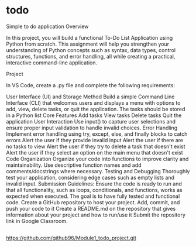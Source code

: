 # todo
Simple to do application
Overview

In this project, you will build a functional To-Do List Application using Python from scratch. This assignment will help you strengthen your understanding of Python concepts such as syntax, data types, control structures, functions, and error handling, all while creating a practical, interactive command-line application.

Project

In VS Code, create a .py file and complete the following requirements:

User Interface (UI) and Storage Method
Build a simple Command Line Interface (CLI) that welcomes users and displays a menu with options to add, view, delete tasks, or quit the application.
The tasks should be stored in a Python list
Core Features
Add tasks
View tasks
Delete tasks
Quit the application
User Interaction
Use input() to capture user selections and ensure proper input validation to handle invalid choices.
Error Handling
Implement error handling using try, except, else, and finally blocks to catch errors
Alert the user if they provide invalid input
Alert the user if there are no tasks to view
Alert the user if they try to delete a task that doesn't exist
Alert the user if they select an option on the main menu that doesn't exist
Code Organization
Organize your code into functions to improve clarity and maintainability. 
Use descriptive function names and add comments/docstrings where necessary.
Testing and Debugging
Thoroughly test your application, considering edge cases such as empty lists and invalid input.
Submission Guidelines:
Ensure the code is ready to run and that all functionality, such as loops, conditionals, and functions, works as expected when executed. The goal is to have fully tested and functional code.
Create a GitHub repository to host your project. Add, commit, and push your code to it
Create a README.md on the repository that gives information about your project and how to run/use it
Submit the repository link in Google Classroom.

##
https://github.com/github96/Module1_todo_project.git
